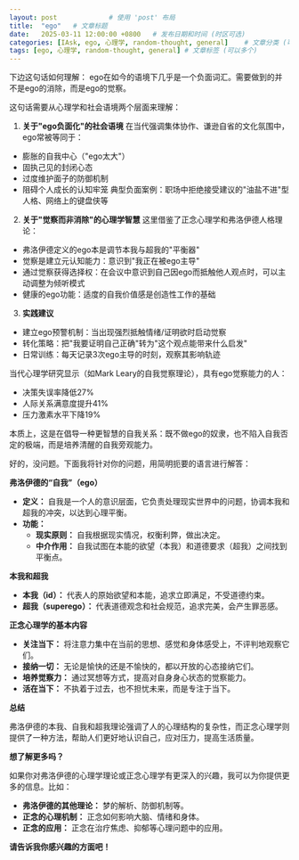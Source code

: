 ```yaml
---
layout: post             # 使用 'post' 布局
title:  "ego"   # 文章标题
date:   2025-03-11 12:00:00 +0800   # 发布日期和时间 (时区可选)
categories: [IAsk, ego, 心理学, random-thought, general]    # 文章分类 (可以多个)
tags: [ego, 心理学, random-thought, general] # 文章标签 (可以多个)
---
```


下边这句话如何理解：
ego在如今的语境下几乎是一个负面词汇。需要做到的并不是ego的消除，而是ego的觉察。


这句话需要从心理学和社会语境两个层面来理解：

1. **关于"ego负面化"的社会语境**
在当代强调集体协作、谦逊自省的文化氛围中，ego常被等同于：
- 膨胀的自我中心（"ego太大"）
- 固执己见的封闭心态
- 过度维护面子的防御机制
- 阻碍个人成长的认知牢笼
典型负面案例：职场中拒绝接受建议的"油盐不进"型人格、网络上的键盘侠等

2. **关于"觉察而非消除"的心理学智慧**
这里借鉴了正念心理学和弗洛伊德人格理论：
- 弗洛伊德定义的ego本是调节本我与超我的"平衡器"
- 觉察是建立元认知能力：意识到"我正在被ego主导"
- 通过觉察获得选择权：在会议中意识到自己因ego而抵触他人观点时，可以主动调整为倾听模式
- 健康的ego功能：适度的自我价值感是创造性工作的基础

3. **实践建议**
- 建立ego预警机制：当出现强烈抵触情绪/证明欲时启动觉察
- 转化策略：把"我要证明自己正确"转为"这个观点能带来什么启发"
- 日常训练：每天记录3次ego主导的时刻，观察其影响轨迹

当代心理学研究显示（如Mark Leary的自我觉察理论），具有ego觉察能力的人：
- 决策失误率降低27%
- 人际关系满意度提升41%
- 压力激素水平下降19%

本质上，这是在倡导一种更智慧的自我关系：既不做ego的奴隶，也不陷入自我否定的极端，而是培养清醒的自我旁观能力。



好的，没问题。下面我将针对你的问题，用简明扼要的语言进行解答：

**弗洛伊德的“自我”（ego）**

* **定义：** 自我是一个人的意识层面，它负责处理现实世界中的问题，协调本我和超我的冲突，以达到心理平衡。
* **功能：** 
    * **现实原则：** 自我根据现实情况，权衡利弊，做出决定。
    * **中介作用：** 自我试图在本能的欲望（本我）和道德要求（超我）之间找到平衡点。

**本我和超我**

* **本我（id）：** 代表人的原始欲望和本能，追求立即满足，不受道德约束。
* **超我（superego）：** 代表道德观念和社会规范，追求完美，会产生罪恶感。

**正念心理学的基本内容**

* **关注当下：** 将注意力集中在当前的思想、感觉和身体感受上，不评判地观察它们。
* **接纳一切：** 无论是愉快的还是不愉快的，都以开放的心态接纳它们。
* **培养觉察力：** 通过冥想等方式，提高对自身身心状态的觉察能力。
* **活在当下：** 不执着于过去，也不担忧未来，而是专注于当下。

**总结**

弗洛伊德的本我、自我和超我理论强调了人的心理结构的复杂性，而正念心理学则提供了一种方法，帮助人们更好地认识自己，应对压力，提高生活质量。

**想了解更多吗？**

如果你对弗洛伊德的心理学理论或正念心理学有更深入的兴趣，我可以为你提供更多的信息。比如：

* **弗洛伊德的其他理论：** 梦的解析、防御机制等。
* **正念的心理机制：** 正念如何影响大脑、情绪和身体。
* **正念的应用：** 正念在治疗焦虑、抑郁等心理问题中的应用。

**请告诉我你感兴趣的方面吧！**


